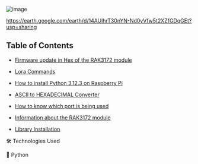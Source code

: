 
![image](https://github.com/user-attachments/assets/59239e73-0bf6-4189-9255-69a5199c9fc8)

https://earth.google.com/earth/d/14AUlhrT30nYN-Nd0yVfw5t2XZfGDqGEt?usp=sharing

## Table of Contents

- [Firmware update in Hex of the RAK3172 module](https://github.com/miguelvmonroy/Instrumented-Mooring-Location-Alert-SystemDesign/wiki/Actualizaci%C3%B3n-de-Fimware-en-Hex-del-modulo-RAK3172)

- [Lora Commands](https://github.com/miguelvmonroy/Instrumented-Mooring-Location-Alert-SystemDesign/wiki/Comandos-Lora)

- [How to install Python 3.12.3 on Raspberry Pi](https://github.com/miguelvmonroy/Instrumented-Mooring-Location-Alert-SystemDesign/wiki/Como-instalar-Python-3.12.3-en-Raspberry-Pi)

- [ASCII to HEXADECIMAL Converter](https://github.com/miguelvmonroy/Instrumented-Mooring-Location-Alert-SystemDesign/wiki/Convertidor--ASCII-A-HEXADECIMAL)

- [How to know which port is being used](https://github.com/miguelvmonroy/Instrumented-Mooring-Location-Alert-SystemDesign/wiki/c%C3%B3mo-saber-que-Puerto-esta-us%C3%A1ndose)

- [Information about the RAK3172 module](https://github.com/miguelvmonroy/Instrumented-Mooring-Location-Alert-SystemDesign/wiki/Informacion-del-modulo-RAK3172)

- [Library Installation](https://github.com/miguelvmonroy/Instrumented-Mooring-Location-Alert-SystemDesign/wiki/Instalaci%C3%B3n-de-Bibliotecas)


🛠 Technologies Used

🐍 Python
